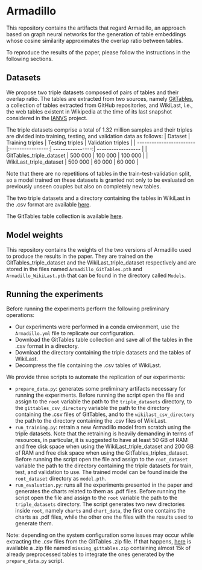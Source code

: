 # Armadillo
This repository contains the artifacts that regard Armadillo, an approach based on graph neural networks for the generation of table embeddings whose cosine similarity approximates the overlap ratio between tables.

To reproduce the results of the paper, please follow the instructions in the following sections.

## Datasets
We propose two triple datasets composed of pairs of tables and their overlap ratio. The tables are extracted from two sources, namely [GitTables](https://github.com/madelonhulsebos/gittables), a collection of tables extracted from GitHub repositories, and WikiLast, i.e., the web tables existent in Wikipedia at the time of its last snapshot considered in the [IANVS](https://hpi.de/naumann/projects/data-profiling-and-analytics/change-exploration.html) project. 

The triple datasets comprise a total of 1.32 million samples and their triples are divided into training, testing, and validation data as follows:
| Dataset                  | Training triples | Testing triples  | Validation triples | 
| ------------------------ |:----------------:| ----------------:| ------------------ |
| GitTables_triple_dataset | 500 000          | 100 000          | 100 000            |
| WikiLast_triple_dataset  | 500 000          | 60 000           | 60 000             |

Note that there are no repetitions of tables in the train-test-validation split, so a model trained on these datasets is granted not only to be evaluated on previously unseen couples but also on completely new tables.

The two triple datasets and a directory containing the tables in WikiLast in the .csv format are available [here](https://my.hidrive.com/share/6tuees3os3).

The GitTables table collection is available [here](https://zenodo.org/records/6515973).

## Model weights
This repository contains the weights of the two versions of Armadillo used to produce the results in the paper. They are trained on the GitTables_triple_dataset and the WikiLast_triple_dataset respectively and are stored in the files named `Armadillo_GitTables.pth` and `Armadillo_WikiLast.pth` that can be found in the directory called `Models`.

## Running the experiments
Before running the experiments perform the following preliminary operations:
* Our experiments were performed in a conda environment, use the `Armadillo.yml` file to replicate our configuration.
* Download the GitTables table collection and save all of the tables in the .csv format in a directory.
* Download the directory containing the triple datasets and the tables of WikiLast.
* Decompress the file containing the .csv tables of WikiLast.

We provide three scripts to automate the replication of our experiments:
* `prepare_data.py`: generates some preliminary artifacts necessary for running the experiments. Before running the script open the file and assign to the `root` variable the path to the `triple_datasets` directory, to the `gittables_csv_directory` variable the path to the directory containing the .csv files of GitTables, and to the `wikilast_csv_directory` the path to the directory containing the .csv files of WikiLast.
* `run_training.py`: retrain a new Armadillo model from scratch using the triple datasets. Note that the retraining is heavily demanding in terms of resources, in particular, it is suggested to have at least 50 GB of RAM and free disk space when using the WikiLast_triple_dataset and 200 GB of RAM and free disk space when using the GitTables_triples_dataset. Before running the script open the file and assign to the `root_dataset` variable the path to the directory containing the triple datasets for train, test, and validation to use. The trained model can be found inside the `root_dataset` directory as `model.pth`.
* `run_evaluation.py`: runs all the experiments presented in the paper and generates the charts related to them as .pdf files. Before running the script open the file and assign to the `root` variable the path to the `triple_datasets` directory. The script generates two new directories inside `root`, namely `charts` and `chart_data`, the first one contains the charts as .pdf files, while the other one the files with the results used to generate them.

Note: depending on the system configuration some issues may occur while extracting the .csv files from the GitTables .zip file. If that happens, [here](https://my.hidrive.com/share/6tuees3os3) is available a .zip file named `missing_gittables.zip` containing almost 15k of already preprocessed tables to integrate the ones generated by the `prepare_data.py` script.
